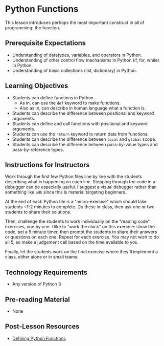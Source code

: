 # Python Functions

This lesson introduces perhaps the most important construct in all of programming: the function.

## Prerequisite Expectations

* Understanding of datatypes, variables, and operators in Python.
* Understanding of other control flow mechanisms in Python (if, for, while) in Python.
* Understanding of basic collections (list, dictionary) in Python.

## Learning Objectives

* Students can define functions in Python.
    * As in, can use the `def` keyword to make functions.
    * Also as in, can describe in human language what a function is.
* Students can describe the difference between positional and keyword arguments.
* Students can define and call functions with positional and keyword arguments.
* Students can use the `return` keyword to return data from functions.
* Students can describe the difference between `local` and `global` scope.
* Students can describe the difference between pass-by-value types and pass-by-reference types.

## Instructions for Instructors

Work through the first few Python files line by line with the students describing what is happening on each line. Stepping through the code in a debugger can be especially useful. I suggest a visual debugger rather than something like `pdb` since this is material targeting beginners.

At the end of each Python file is a "micro-exercise" which should take students ~1-2 minutes to complete. Do these in class, then ask one or two students to share their solutions.

Then, challenge the students to work individually on the "reading code" exercises, one by one. I like to "work the clock" on this exercise: show the code, set a 5 minute timer, then prompt the students to share their answers or questions on each one. Repeat for each exercise. You may not wish to do all 5, so make a judgement call based on the time available to you.

Finally, let the students work on the final exercise where they'll implement a class, either alone or in small teams.

## Technology Requirements

* Any version of Python 3

## Pre-reading Material

* None

## Post-Lesson Resources

* [Defining Python Functions](https://realpython.com/defining-your-own-python-function/)